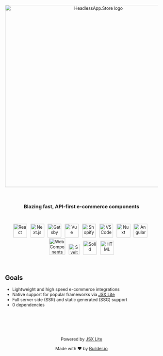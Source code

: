<br />
<br />

<p align="center">
  <img alt="HeadlessApp.Store logo" width="600" src="https://cdn.builder.io/api/v1/image/assets%2Fc33bcd23c29e45789677ba9aaaa7ce1d%2Fb829c4306a074f2c9b0f76ceb2b1f779">
</p>

<br />
<h3 align="center">
  Blazing fast, API-first e-commerce components 
</h3>

<br />

<p align="center">
  <img alt="React" width="45" src="https://cdn.builder.io/api/v1/image/assets%2FYJIGb4i01jvw0SRdL5Bt%2F2f3409f4f8b64d5f880195061aa481ab" />&nbsp;&nbsp;
  <img alt="Next.js" width="45" src="https://cdn.builder.io/api/v1/image/assets%2FYJIGb4i01jvw0SRdL5Bt%2Fc6a3c58c0bde4f43b1fd6a350f491bdf" />&nbsp;&nbsp;
  <img alt="Gatsby" width="45" src="https://cdn.builder.io/api/v1/image/assets%2FYJIGb4i01jvw0SRdL5Bt%2F45e59fc603574e708dcb79e45ef72d02" />&nbsp;&nbsp;
  <img alt="Vue" width="45" src="https://cdn.builder.io/api/v1/image/assets%2FYJIGb4i01jvw0SRdL5Bt%2F7cc6d5b6fc4045d5a9f9b12ddcc65407" />&nbsp;&nbsp;
  <img alt="Shopify" width="45" src="https://cdn.builder.io/api/v1/image/assets%2FYJIGb4i01jvw0SRdL5Bt%2F0f577e84eb4e4aa4a69d602dd376aa11" />&nbsp;&nbsp;
  <img alt="VS Code" width="45" src="https://cdn.builder.io/api/v1/image/assets%2FYJIGb4i01jvw0SRdL5Bt%2Ff83e94a9c504427cbc8a557f682efec3" />&nbsp;&nbsp;
  <img alt="Nuxt" width="45" src="https://cdn.builder.io/api/v1/image/assets%2FYJIGb4i01jvw0SRdL5Bt%2F73f47f47e0cc46cd95dbf72c26728858" />&nbsp;&nbsp;
  <img alt="Angular" width="45" src="https://cdn.builder.io/api/v1/image/assets%2FYJIGb4i01jvw0SRdL5Bt%2Fa91e9e437203442d8ed481eef94a99dc" />&nbsp;&nbsp;
  <img alt="Web Components" width="53" src="https://cdn.builder.io/api/v1/image/assets%2FYJIGb4i01jvw0SRdL5Bt%2F5613cb3536be4c108b32c34bf06f1c59" />&nbsp;&nbsp;
  <img alt="Svelte" width="35" src="https://cdn.builder.io/api/v1/image/assets%2Fc33bcd23c29e45789677ba9aaaa7ce1d%2Fe0e4a51fe67a418aabca3e5f3a814ebb" />&nbsp;&nbsp;
  <img alt="Solid" width="45" src="https://cdn.builder.io/api/v1/image/assets%2Fc33bcd23c29e45789677ba9aaaa7ce1d%2F6c798824268443d49cf613e477bf5467" />&nbsp;&nbsp;
  <img alt="HTML" width="45" src="https://cdn.builder.io/api/v1/image/assets%2Fc33bcd23c29e45789677ba9aaaa7ce1d%2Fd9d7bf43281e42b2a6fad250fa6b5a55" />
</p>

<br />

## Goals

- Lightweight and high speed e-commerce integrations
- Native support for popular frameworks via [JSX Lite](https://github.com/builderio/jsx-lite)
- Full server side (SSR) and static generated (SSG) support
- 0 dependencies

<br />
<br />
<br />
<br />

<p align="center">
  Powered by <a href="https://github.com/builderio/jsx-lite">JSX Lite</a>
<br />
<p align="center">
  Made with ❤️ by <a href="https://github.com/builderio/builder">Builder.io</a>
<br />
